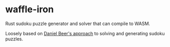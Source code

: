 # waffle-iron
Rust sudoku puzzle generator and solver that can compile to WASM.

Loosely based on [Daniel Beer's approach](https://dlbeer.co.nz/articles/sudoku.html) to solving and generating sudoku 
puzzles.

